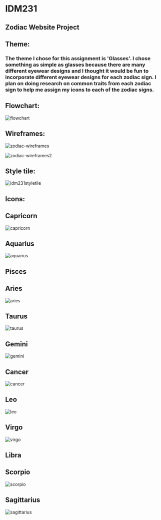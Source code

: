 <h1> IDM231 </h1>
<h2> Zodiac Website Project </h2>

<h2> Theme: </h2>
<h3> The theme I chose for this assignment is 'Glasses'. I chose something as simple as glasses because there are many different eyewear designs and I thought it would be fun to incorporate different eyewear designs for each zodiac sign. I plan on doing research on common traits from each zodiac sign to help me assign my icons to each of the zodiac signs.</h3>

<h2> Flowchart: </h2>

![flowchart](https://user-images.githubusercontent.com/55995794/74546270-54e00b80-4f18-11ea-8bd6-9cf35e34ff9b.jpg)

<h2> Wireframes: </h2>

![zodiac-wireframes](https://user-images.githubusercontent.com/55995794/74546275-57426580-4f18-11ea-93d6-03e9383d2c39.JPG)

![zodiac-wireframes2](https://user-images.githubusercontent.com/55995794/74547064-886f6580-4f19-11ea-925b-03a507b1a1e5.JPG)

<h2> Style tile: </h2>

![idm231styletile](https://user-images.githubusercontent.com/55995794/74546290-5b6e8300-4f18-11ea-8bce-3b67afaa1871.png)

<h2> Icons: </h2>

<h2> Capricorn </h2>

![capricorn](https://user-images.githubusercontent.com/55995794/74545576-1dbd2a80-4f17-11ea-864d-80250c9f0ecf.png)

<h2> Aquarius </h2>

![aquarius](https://user-images.githubusercontent.com/55995794/74545588-1e55c100-4f17-11ea-913a-cc25a4923f56.png)

<h2> Pisces </h2>


<h2> Aries </h2>

![aries](https://user-images.githubusercontent.com/55995794/74545590-1e55c100-4f17-11ea-826f-a99f07ce8390.png)

<h2> Taurus </h2>

![taurus](https://user-images.githubusercontent.com/55995794/74545585-1e55c100-4f17-11ea-94c8-73560350e5a9.png)

<h2> Gemini </h2>

![gemini](https://user-images.githubusercontent.com/55995794/74545577-1dbd2a80-4f17-11ea-816f-09c0622b9bde.png)

<h2> Cancer </h2>

![cancer](https://user-images.githubusercontent.com/55995794/74545592-1e55c100-4f17-11ea-95f6-1df09a13e579.png)

<h2> Leo </h2>

![leo](https://user-images.githubusercontent.com/55995794/74545578-1dbd2a80-4f17-11ea-842e-2a497880ec57.png)

<h2> Virgo </h2>

![virgo](https://user-images.githubusercontent.com/55995794/74545587-1e55c100-4f17-11ea-8846-19a61175f82e.png)

<h2> Libra </h2>


<h2> Scorpio </h2>

![scorpio](https://user-images.githubusercontent.com/55995794/74545584-1e55c100-4f17-11ea-83fb-949fdf079725.png)

<h2> Sagittarius </h2>

![sagittarius](https://user-images.githubusercontent.com/55995794/74545582-1dbd2a80-4f17-11ea-9a21-e8df5204a184.png)




